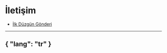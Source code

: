 # İletişim

- [İlk Düzgün Gönderi](/gönderiler/2024/02/ilk-gönderi)



---
{
    "lang": "tr"
}
---


